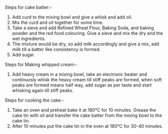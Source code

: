 Steps for cake batter:-
1. Add curd to the mixing bowl and give a whisk and add oil.
2. Mix the curd and oil together for some time.
3. Take a sieve and add Refined Wheat Flour, Baking Soda, and baking powder and the red food colouring. Give a sieve and mix the dry and the wet ingredients.
4. The mixture would be dry, so add milk accordingly and give a mix, add milk till a batter like consistency is formed.
5. Add sugar.

Steps for Making whipped cream:-
1. Add heavy cream in a mixing bowl, take an electronic beater and continuosly whisk the heavy cream till stiff peaks are formed, when soft peaks are formed means half way, add sugar as per taste and start whisking again till stiff peaks.

Steps for cooking the cake:-
1. Take an oven and preheat bake it at 180°C for 10 minutes. Grease the cake tin with oil and transfer the cake batter from the mixing bowl to the cake tin.
2. After 10 minutes put the cake tin in the oven at 180°C for 30-40 minutes.